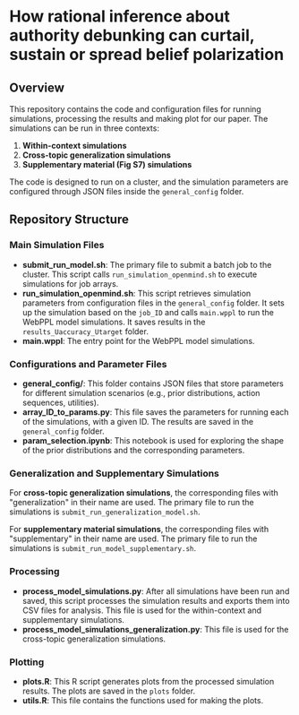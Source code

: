 # How rational inference about authority debunking can curtail, sustain or spread belief polarization

## Overview

This repository contains the code and configuration files for running simulations, processing the results and making plot for our paper. The simulations can be run in three contexts:

1. **Within-context simulations**
2. **Cross-topic generalization simulations**
3. **Supplementary material (Fig S7) simulations**

The code is designed to run on a cluster, and the simulation parameters are configured through JSON files inside the `general_config` folder.

## Repository Structure

### Main Simulation Files

- **submit_run_model.sh**: The primary file to submit a batch job to the cluster. This script calls `run_simulation_openmind.sh` to execute simulations for job arrays.
- **run_simulation_openmind.sh**: This script retrieves simulation parameters from configuration files in the `general_config` folder. It sets up the simulation based on the `job_ID` and calls `main.wppl` to run the WebPPL model simulations. It saves results in the `results_Uaccuracy_Utarget` folder.
- **main.wppl**: The entry point for the WebPPL model simulations. 

### Configurations and Parameter Files

- **general_config/**: This folder contains JSON files that store parameters for different simulation scenarios (e.g., prior distributions, action sequences, utilities).
- **array_ID_to_params.py**: This file saves the parameters for running each of the simulations, with a given ID. The results are saved in the `general_config` folder.
- **param_selection.ipynb**: This notebook is used for exploring the shape of the prior distributions and the corresponding parameters.

### Generalization and Supplementary Simulations

For **cross-topic generalization simulations**, the corresponding files with "generalization" in their name are used. The primary file to run the simulations is `submit_run_generalization_model.sh`.

For **supplementary material simulations**, the corresponding files with "supplementary" in their name are used. The primary file to run the simulations is `submit_run_model_supplementary.sh`.

### Processing

- **process_model_simulations.py**: After all simulations have been run and saved, this script processes the simulation results and exports them into CSV files for analysis. This file is used for the within-context and supplementary simulations.
- **process_model_simulations_generalization.py**: This file is used for the cross-topic generalization simulations.

### Plotting
- **plots.R**: This R script generates plots from the processed simulation results. The plots are saved in the `plots` folder.
- **utils.R**: This file contains the functions used for making the plots.
